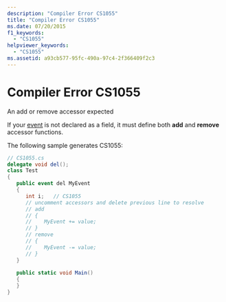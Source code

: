 ```yaml
---
description: "Compiler Error CS1055"
title: "Compiler Error CS1055"
ms.date: 07/20/2015
f1_keywords: 
  - "CS1055"
helpviewer_keywords: 
  - "CS1055"
ms.assetid: a93cb577-95fc-490a-97c4-2f366409f2c3
---
```

# Compiler Error CS1055
An add or remove accessor expected  
  
 If your [event](../language-reference/keywords/event.md) is not declared as a field, it must define both **add** and **remove** accessor functions.  
  
 The following sample generates CS1055:  
  
```csharp  
// CS1055.cs  
delegate void del();  
class Test  
{  
   public event del MyEvent  
   {  
      int i;   // CS1055  
      // uncomment accessors and delete previous line to resolve  
      // add  
      // {  
      //    MyEvent += value;  
      // }  
      // remove  
      // {  
      //    MyEvent -= value;  
      // }  
   }  
  
   public static void Main()  
   {  
   }  
}  
```
